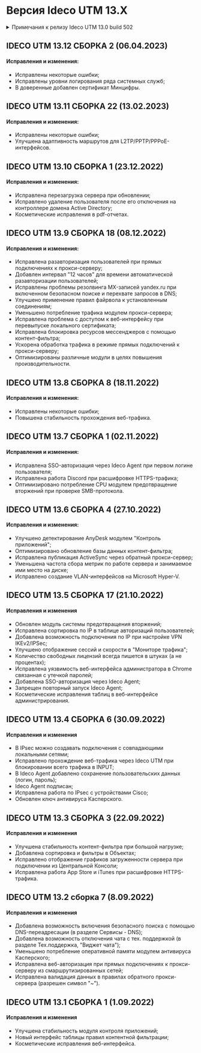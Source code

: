 # Версия Ideco UTM 13.X

<details>

<summary>Примечания к релизу Ideco UTM 13.0 build 502</summary>

**Дата выхода версии**: 25.08.2022.

Техническая поддержка и обратная связь (поможет нам улучшить продукт):

* Обсудить версию в телеграмм-канале с разработчиками: [https://t.me/idecoutm](https://t.me/idecoutm);
* Портал технической поддержки: [https://help.ideco.ru/](https://help.ideco.ru/);
* Электронная почта: help@ideco.ru;
* Telegram: [ideco.bot](https://telegram.im/@ideco_support_bot).


[Скачать Ideco UTM 10](https://my.ideco.ru/). \
Автоматическая регистрация тестовой лицензии: my.ideco.ru (полная функциональность на 40 дней и 10 000 пользователей). 

**Новые возможности версии 13**

* Добавлен новый Ideco Agent авторизации и VPN (Wireguard);
* Добавлена Двухфакторная аутентификация пользователей по VPN;
* Добавлена динамическая маршрутизация BGP;
* Новая таблица в настройках модулей фильтрации трафика;
* Новая отчетность по веб-трафику и трафику приложений (включая конструктор отчетов и полный URL в отчетах);
* Новые отчеты по событиям безопасности IDS/IPS (дашборды).

**Исправления и изменения**

* Обновленная платформа на базе ядра Linux 5.17;
* Улучшен и переработан раздел Отчетность;
* Добавлен подраздел События безопасности и Трафик.

**Обновление с релизов Ideco UTM 8.12 и старше**

Обновление с релиза Ideco UTM 13 возможно через автоматические обновления (тестовый канал, будет доступна в ближайшее время). \
Обновление с релизов 8.х, 9.х, 10.х, 11.х, 12.х возможно через автоматические обновления с промежуточным обновлением до версий 9.11, 10.7, 11.10, 12.8.

**Обновление с версии Ideco UTM 7.9.9**

Прямое обновление до версии 13 напрямую невозможно.\
Возможна миграция настроек (загрузка бэкапа настроек) на предварительно установленную версию [9.11](https://storage.yandexcloud.net/ideco-utm-iso/Ideco-UTM-9-11-2.iso) и дальнейшее обновление до версии 13.0 с помощью автоматического обновления.

</details>

## IDECO UTM 13.12 СБОРКА 2 (06.04.2023)

#### Исправления и изменения:

* Исправлены некоторые ошибки;
* Исправлены уровни логирования ряда системных служб;
* В доверенные добавлен сертификат Минцифры.

## IDECO UTM 13.11 СБОРКА 22 (13.02.2023)

#### Исправления и изменения:

* Исправлены некоторые ошибки;
* Улучшена адаптивность маршрутов для L2TP/PPTP/PPPoE-интерфейсов.

## IDECO UTM 13.10 СБОРКА 1 (23.12.2022)

#### Исправления и изменения:
* Исправлена перезагрузка сервера при обновлении; 
* Исправлено удаление пользователя после его отключения на контроллере домена Active Directory; 
* Косметические исправления в pdf-отчетах.

## IDECO UTM 13.9 СБОРКА 18 (08.12.2022)

#### Исправления и изменения:

* Исправлена разавторизация пользователей при прямых подключениях к прокси-серверу;
* Добавлен интервал "12 часов" для времени автоматической разавторизации пользователей;
* Исправлены проблемы резолвинга MX-записей yandex.ru при включенном безопасном поиске и перехвате запросов в DNS;
* Улучшено применение правил файрвола к установленным соединениям;
* Уменьшено потребление трафика модулем прокси-сервера;
* Исправлена проблема с доступом к веб-интерфейсу при перевыпуске локального сертификата;
* Исправлена блокировка ресурсов мессенджеров с помощью контент-фильтра;
* Ускорена обработка трафика в режиме прямых подключений к прокси-серверу;
* Оптимизированы различные модули в целях повышения производительности.

## IDECO UTM 13.8 СБОРКА 8 (18.11.2022)

#### Исправления и изменения:

* Исправлены некоторые ошибки;
* Повышена стабильность прохождения веб-трафика.

## IDECO UTM 13.7 СБОРКА 1 (02.11.2022)

#### Исправления и изменения:

* Исправлена SSO-авторизация через Ideco Agent при первом логине пользователя;
* Исправлена работа Discord при расшифровке HTTPS-трафика;
* Оптимизировано потребление CPU модулем предотвращение вторжений при проверке SMB-протокола.

## IDECO UTM 13.6 СБОРКА 4 (27.10.2022)

#### Исправления и изменения:

* Улучшено детектирование AnyDesk модулем "Контроль приложений";
* Оптимизировано обновление базы данных контент-фильтра;
* Исправлена публикация ActiveSync через обратный прокси-сервер;
* Уменьшена частота сбора метрик по работе сервера и занимаемое ими место на диске;
* Исправлено создание VLAN-интерфейсов на Microsoft Hyper-V.

## IDECO UTM 13.5 СБОРКА 17 (21.10.2022)

#### Исправления и изменения

- Обновлен модуль системы предотвращения вторжений;
- Исправлена сортировка по IP в таблице авторизаций пользователей;
- Добавлена возможность подключения по IP при настройке VPN IKEv2/IPSec;
- Улучшено отображение сессий и скорости в "Мониторе трафика";
- Количество свободных лицензий всегда пишется в штуках (а не процентах);
- Исправлена уязвимость веб-интерфейса администратора в Chrome связанная с утечкой паролей;
- Добавлена SSO-авторизация через Ideco Agent;
- Запрещен повторный запуск Ideco Agent;
- Косметические исправления таблиц в веб-интерфейсе администрирования.


## IDECO UTM 13.4 СБОРКА 6 (30.09.2022)

#### Исправления и изменения

* В IPsec можно создавать подключения с совпадающими локальными сетями;
* Исправлено прохождение веб-трафика через Ideco UTM при блокировании всего трафика в INPUT;
* В Ideco Agent добавлено сохранение пользовательских данных (логин, пароль);
* Ideco Agent подписан;
* Исправлена работа по IPsec с устройствами Cisco;
* Обновлен ключ антивируса Касперского.

## IDECO UTM 13.3 СБОРКА 3 (22.09.2022)

#### Исправления и изменения

* Улучшена стабильность контент-фильтра при большой нагрузке;
* Добавлена сортировка и фильтры в Объектах;
* Исправлено отображение графиков загруженности сервера при подключении из Центральной Консоли;
* Исправлена работа App Store и iTunes при расшифровке HTTPS-трафика.

## IDECO UTM 13.2 сборка 7 (8.09.2022)

#### Исправления и изменения

* Добавлена возможность включения безопасного поиска с помощью DNS-переадресации (в разделе Сервисы - DNS);
* Добавлена возможность отключения чата с тех. поддержкой (в разделе Тех.поддержка, "Виджет чата");
* Уменьшено потребление оперативной памяти модулем антивируса Касперского;
* Исправлена веб-авторизация при прямых подключениях к прокси-серверу из смаршрутизированных сетей;
* Исправлена валидация данных в правилах обратного прокси-сервера (разрешен символ "~").

## IDECO UTM 13.1 СБОРКА 1 (1.09.2022)

#### Исправления и изменения

* Улучшена стабильность модуля контроля приложений;
* Новый интерфейс таблицы правил контентной фильтрации;
* Косметические исправления веб-интерфейса.
